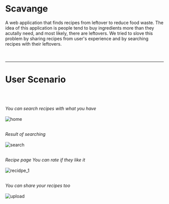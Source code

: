 # Scavange
A web application that finds recipes from leftover to reduce food waste.
The idea of this application is people tend to buy ingredients more than they acutally need, and most likely, there are leftovers.
We tried to slove this problem by sharing recipes from user's experience and by searching recipes with their leftovers.
<br>
<br>
<br>

---
# User Scenario
<br>
<br>

*You can search recipes with what you have*
<br>
<br>
![home](https://user-images.githubusercontent.com/25515692/49695489-ab053200-fb50-11e8-92e8-6f815840e447.JPG)
<br>
<br>

*Result of searching*
<br>
<br>
![search](https://user-images.githubusercontent.com/25515692/49695494-b48e9a00-fb50-11e8-9b41-be2d8b86cc84.JPG)
<br>
<br>

*Recipe page*
*You can rate if they like it*
<br>
<br>
![recidpe_1](https://user-images.githubusercontent.com/25515692/49695495-b6585d80-fb50-11e8-8e11-3554509a7857.JPG)
<br>
<br>

*You can share your recipes too*
<br>
<br>
![upload](https://user-images.githubusercontent.com/25515692/49695496-b7898a80-fb50-11e8-81e2-149a4327bde2.JPG)
